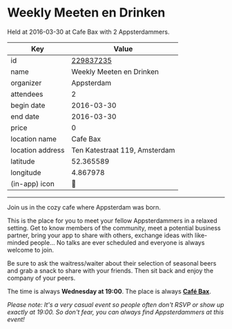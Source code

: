 # Weekly Meeten en Drinken
Held at 2016-03-30 at Cafe Bax with 2 Appsterdammers.
        
|Key|Value
|---|---|
|id|[229837235](https://www.meetup.com/appsterdam/events/229837235/)|
|name|Weekly Meeten en Drinken|
|organizer|Appsterdam|
|attendees|2|
|begin date|2016-03-30|
|end date|2016-03-30|
|price|0|
|location name|Cafe Bax|
|location address|Ten Katestraat 119, Amsterdam|
|latitude|52.365589|
|longitude|4.867978|
|(in-app) icon|🍺|

---

Join us in the cozy cafe where Appsterdam was born.

This is the place for you to meet your fellow Appsterdammers in a relaxed setting. Get to know members of the community, meet a potential business partner, bring your app to share with others, exchange ideas with like-minded people... No talks are ever scheduled and everyone is always welcome to join.

Be sure to ask the waitress/waiter about their selection of seasonal beers and grab a snack to share with your friends. Then sit back and enjoy the company of your peers.

The time is always **Wednesday at 19:00**. The place is always **[Café Bax](http://www.cafebax.nl/)**.

*Please note: It's a very casual event so people often don't RSVP or show up exactly at 19:00. So don't fear, you can *always* find Appsterdammers at this event!*


